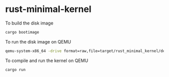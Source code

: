 # rust-minimal-kernel

To build the disk image
```zsh
cargo bootimage
```

To run the disk image on QEMU
```zsh
qemu-system-x86_64 -drive format=raw,file=target/rust_minimal_kernel/debug/bootimage-rust_minimal_kernel.bin
```

To compile and run the kernel on QEMU
```zsh
cargo run
```
